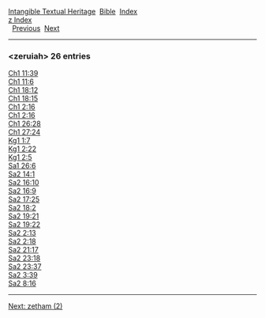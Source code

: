 [Intangible Textual Heritage](../../index)  [Bible](../index) 
[Index](index)   
[z Index](_z_)  
  [Previous](c12789)  [Next](c12791) 

------------------------------------------------------------------------

### &lt;zeruiah&gt; 26 entries

[Ch1 11:39](../kjv/ch1011.htm#039)  
[Ch1 11:6](../kjv/ch1011.htm#006)  
[Ch1 18:12](../kjv/ch1018.htm#012)  
[Ch1 18:15](../kjv/ch1018.htm#015)  
[Ch1 2:16](../kjv/ch1002.htm#016)  
[Ch1 2:16](../kjv/ch1002.htm#016)  
[Ch1 26:28](../kjv/ch1026.htm#028)  
[Ch1 27:24](../kjv/ch1027.htm#024)  
[Kg1 1:7](../kjv/kg1001.htm#007)  
[Kg1 2:22](../kjv/kg1002.htm#022)  
[Kg1 2:5](../kjv/kg1002.htm#005)  
[Sa1 26:6](../kjv/sa1026.htm#006)  
[Sa2 14:1](../kjv/sa2014.htm#001)  
[Sa2 16:10](../kjv/sa2016.htm#010)  
[Sa2 16:9](../kjv/sa2016.htm#009)  
[Sa2 17:25](../kjv/sa2017.htm#025)  
[Sa2 18:2](../kjv/sa2018.htm#002)  
[Sa2 19:21](../kjv/sa2019.htm#021)  
[Sa2 19:22](../kjv/sa2019.htm#022)  
[Sa2 2:13](../kjv/sa2002.htm#013)  
[Sa2 2:18](../kjv/sa2002.htm#018)  
[Sa2 21:17](../kjv/sa2021.htm#017)  
[Sa2 23:18](../kjv/sa2023.htm#018)  
[Sa2 23:37](../kjv/sa2023.htm#037)  
[Sa2 3:39](../kjv/sa2003.htm#039)  
[Sa2 8:16](../kjv/sa2008.htm#016)  

------------------------------------------------------------------------

[Next: zetham (2)](c12791)
